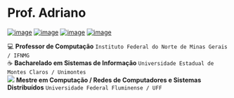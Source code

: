 # Prof. Adriano

[![image](https://img.shields.io/badge/Instagram-BF31A2?style=for-the-badge&logo=instagram&logoColor=white)](https://www.instagram.com/adrianoantunesp/) [![image](https://img.shields.io/badge/Facebook-1877F2?style=for-the-badge&logo=facebook&logoColor=white)](https://www.facebook.com/adrianoantunesp/) [![image](https://img.shields.io/badge/YouTube-FF0000?style=for-the-badge&logo=youtube&logoColor=white)](https://www.youtube.com/@estruturasdedadosi9960) [![image](https://img.shields.io/badge/LinkedIn-1E8293?style=for-the-badge&logo=linkedin&logoColor=white)](https://www.linkedin.com/in/adrianoantunesp/)

💻 **Professor de Computação** ` Instituto Federal do Norte de Minas Gerais / IFNMG ` <br />
☕ **Bacharelado em Sistemas de Informação** ` Universidade Estadual de Montes Claros / Unimontes ` <br />
![](https://github.com/mlteal/custom-emoji/blob/master/penguin-dance.gif) **Mestre em Computação / Redes de Computadores e Sistemas Distribuídos** ` Universidade Federal Fluminense / UFF `

